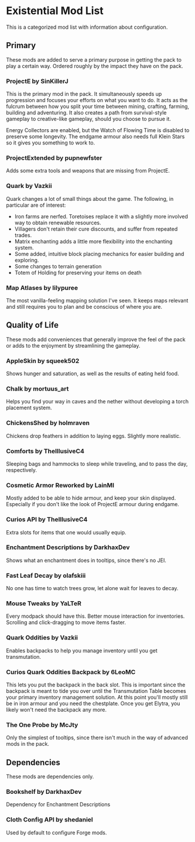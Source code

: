 # Existential Mod List

This is a categorized mod list with information about configuration.

## Primary

These mods are added to serve a primary purpose in getting the pack to play a
certain way. Ordered roughly by the impact they have on the pack.

### ProjectE by SinKillerJ
This is the primary mod in the pack. It simultaneously speeds up progression and
focuses your efforts on what you want to do. It acts as the fulcrum between how
you split your time between mining, crafting, farming, building and adventuring.
It also creates a path from survival-style gameplay to creative-like gameplay,
should you choose to pursue it.

Energy Collectors are enabled, but the Watch of Flowing Time is disabled to
preserve some longevity. The endgame armour also needs full Klein Stars so it
gives you something to work to.

### ProjectExtended by pupnewfster
Adds some extra tools and weapons that are missing from ProjectE.

### Quark by Vazkii
Quark changes a lot of small things about the game. The following, in particular
are of interest:

- Iron farms are nerfed. Toretoises replace it with a slightly more involved way to obtain renewable resources.
- Villagers don't retain their cure discounts, and suffer from repeated trades.
- Matrix enchanting adds a little more flexibility into the enchanting system.
- Some added, intuitive block placing mechanics for easier building and exploring.
- Some changes to terrain generation
- Totem of Holding for preserving your items on death

### Map Atlases by lilypuree
The most vanilla-feeling mapping solution I've seen. It keeps maps relevant and
still requires you to plan and be conscious of where you are.

## Quality of Life

These mods add conveniences that generally improve the feel of the pack or adds
to the enjoyment by streamlining the gameplay.

### AppleSkin by squeek502
Shows hunger and saturation, as well as the results of eating held food.

### Chalk by mortuus_art
Helps you find your way in caves and the nether without developing a torch
placement system.

### ChickensShed by holmraven
Chickens drop feathers in addition to laying eggs. Slightly more realistic.

### Comforts by TheIllusiveC4
Sleeping bags and hammocks to sleep while traveling, and to pass the day,
respectively.

### Cosmetic Armor Reworked by LainMI
Mostly added to be able to hide armour, and keep your skin displayed. Especially
if you don't like the look of ProjectE armour during endgame.

### Curios API by TheIllusiveC4
Extra slots for items that one would usually equip.

### Enchantment Descriptions by DarkhaxDev
Shows what an enchantment does in tooltips, since there's no JEI.

### Fast Leaf Decay by olafskiii
No one has time to watch trees grow, let alone wait for leaves to decay.

### Mouse Tweaks by YaLTeR
Every modpack should have this. Better mouse interaction for inventories.
Scrolling and click-dragging to move items faster.

### Quark Oddities by Vazkii
Enables backpacks to help you manage inventory until you get transmutation.

### Curios Quark Oddities Backpack by 6LeoMC
This lets you put the backpack in the back slot. This is important since the
backpack is meant to tide you over until the Transmutation Table becomes your
primary inventory management solution. At this point you'll mostly still be in
iron armour and you need the chestplate. Once you get Elytra, you likely won't
need the backpack any more.

### The One Probe by McJty
Only the simplest of tooltips, since there isn't much in the way of advanced
mods in the pack.

## Dependencies

These mods are dependencies only.

### Bookshelf by DarkhaxDev
Dependency for Enchantment Descriptions

### Cloth Config API by shedaniel
Used by default to configure Forge mods.
